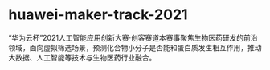 # huawei-maker-track-2021
“华为云杯”2021人工智能应用创新大赛·创客赛道本赛事聚焦生物医药研发的前沿领域，面向虚拟筛选场景，预测化合物小分子是否能和蛋白质发生相互作用，推动大数据、人工智能等技术与生物医药行业融合。
